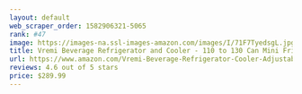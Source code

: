 ```yaml
---
layout: default 
﻿web_scraper_order: 1582906321-5065
rank: #47
image: https://images-na.ssl-images-amazon.com/images/I/71F7TyedsgL.jpg
title: Vremi Beverage Refrigerator and Cooler - 110 to 130 Can Mini Fridge with Glass Door for Soda…
url: https://www.amazon.com/Vremi-Beverage-Refrigerator-Cooler-Adjustable/dp/B07YDZYMSB/ref=zg_mw_appliances_47?_encoding=UTF8&psc=1&refRID=M7PB36KB41DN6B2Q64BK
reviews: 4.6 out of 5 stars
price: $289.99 
---
```

